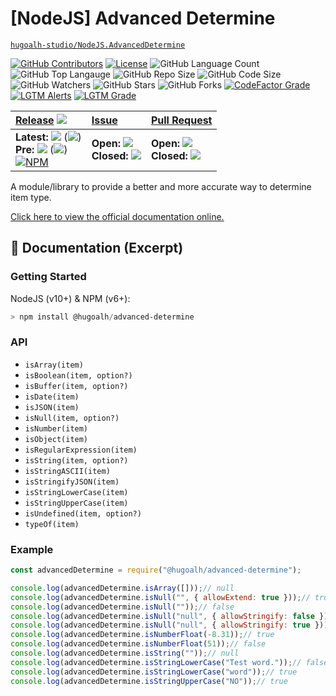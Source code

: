 # \[NodeJS\] Advanced Determine

[`hugoalh-studio/NodeJS.AdvancedDetermine`](https://github.com/hugoalh-studio/NodeJS.AdvancedDetermine)

[![GitHub Contributors](https://img.shields.io/github/contributors/hugoalh-studio/NodeJS.AdvancedDetermine?logo=github&logoColor=ffffff&style=flat-square)](https://github.com/hugoalh-studio/NodeJS.AdvancedDetermine/graphs/contributors)
[![License](https://img.shields.io/github/license/hugoalh-studio/NodeJS.AdvancedDetermine?logo=github&logoColor=ffffff&style=flat-square)](./LICENSE.md)
![GitHub Language Count](https://img.shields.io/github/languages/count/hugoalh-studio/NodeJS.AdvancedDetermine?logo=github&logoColor=ffffff&style=flat-square)
![GitHub Top Langauge](https://img.shields.io/github/languages/top/hugoalh-studio/NodeJS.AdvancedDetermine?logo=github&logoColor=ffffff&style=flat-square)
![GitHub Repo Size](https://img.shields.io/github/repo-size/hugoalh-studio/NodeJS.AdvancedDetermine?logo=github&logoColor=ffffff&style=flat-square)
![GitHub Code Size](https://img.shields.io/github/languages/code-size/hugoalh-studio/NodeJS.AdvancedDetermine?logo=github&logoColor=ffffff&style=flat-square)
![GitHub Watchers](https://img.shields.io/github/watchers/hugoalh-studio/NodeJS.AdvancedDetermine?logo=github&logoColor=ffffff&style=flat-square)
![GitHub Stars](https://img.shields.io/github/stars/hugoalh-studio/NodeJS.AdvancedDetermine?logo=github&logoColor=ffffff&style=flat-square)
![GitHub Forks](https://img.shields.io/github/forks/hugoalh-studio/NodeJS.AdvancedDetermine?logo=github&logoColor=ffffff&style=flat-square)
[![CodeFactor Grade](https://img.shields.io/codefactor/grade/github/hugoalh-studio/NodeJS.AdvancedDetermine?logo=codefactor&logoColor=ffffff&style=flat-square)](https://www.codefactor.io/repository/github/hugoalh-studio/nodejs.advanceddetermine)
[![LGTM Alerts](https://img.shields.io/lgtm/alerts/g/hugoalh-studio/NodeJS.AdvancedDetermine.svg?label=%20&logo=lgtm&logoColor=ffffff&style=flat-square)](https://lgtm.com/projects/g/hugoalh-studio/NodeJS.AdvancedDetermine/alerts)
[![LGTM Grade](https://img.shields.io/lgtm/grade/javascript/g/hugoalh-studio/NodeJS.AdvancedDetermine.svg?logo=lgtm&logoColor=ffffff&style=flat-square)](https://lgtm.com/projects/g/hugoalh-studio/NodeJS.AdvancedDetermine/context:javascript)

| **[Release](https://github.com/hugoalh-studio/NodeJS.AdvancedDetermine/releases)** ![](https://img.shields.io/github/downloads/hugoalh-studio/NodeJS.AdvancedDetermine/total?style=flat-square&color=000000&label=%20) | **[Issue](https://github.com/hugoalh-studio/NodeJS.AdvancedDetermine/issues?q=is%3Aissue)** | **[Pull Request](https://github.com/hugoalh-studio/NodeJS.AdvancedDetermine/pulls?q=is%3Apr)** |
|:----|:----|:----|
| **Latest:** ![](https://img.shields.io/github/release/hugoalh-studio/NodeJS.AdvancedDetermine?sort=semver&style=flat-square&color=000000&label=%20) (![](https://img.shields.io/github/release-date/hugoalh-studio/NodeJS.AdvancedDetermine?style=flat-square&color=000000&label=%20))<br />**Pre:** ![](https://img.shields.io/github/release/hugoalh-studio/NodeJS.AdvancedDetermine?include_prereleases&sort=semver&style=flat-square&color=000000&label=%20) (![](https://img.shields.io/github/release-date-pre/hugoalh-studio/NodeJS.AdvancedDetermine?style=flat-square&color=000000&label=%20))<br />[![NPM](https://img.shields.io/npm/v/@hugoalh/advanced-determine?logo=npm&logoColor=ffffff&style=flat-square)](https://www.npmjs.com/package/@hugoalh/advanced-determine) | **Open:** ![](https://img.shields.io/github/issues-raw/hugoalh-studio/NodeJS.AdvancedDetermine?style=flat-square&color=000000&label=%20)<br />**Closed:** ![](https://img.shields.io/github/issues-closed-raw/hugoalh-studio/NodeJS.AdvancedDetermine?style=flat-square&color=000000&label=%20) | **Open:** ![](https://img.shields.io/github/issues-pr-raw/hugoalh-studio/NodeJS.AdvancedDetermine?style=flat-square&color=000000&label=%20)<br />**Closed:** ![](https://img.shields.io/github/issues-pr-closed-raw/hugoalh-studio/NodeJS.AdvancedDetermine?style=flat-square&color=000000&label=%20) |

A module/library to provide a better and more accurate way to determine item type.

[Click here to view the official documentation online.](https://github.com/hugoalh-studio/NodeJS.AdvancedDetermine/wiki)

## 📄 Documentation (Excerpt)

### Getting Started

NodeJS (v10+) & NPM (v6+):

```powershell
> npm install @hugoalh/advanced-determine
```

### API

- `isArray(item)`
- `isBoolean(item, option?)`
- `isBuffer(item, option?)`
- `isDate(item)`
- `isJSON(item)`
- `isNull(item, option?)`
- `isNumber(item)`
- `isObject(item)`
- `isRegularExpression(item)`
- `isString(item, option?)`
- `isStringASCII(item)`
- `isStringifyJSON(item)`
- `isStringLowerCase(item)`
- `isStringUpperCase(item)`
- `isUndefined(item, option?)`
- `typeOf(item)`

### Example

```javascript
const advancedDetermine = require("@hugoalh/advanced-determine");

console.log(advancedDetermine.isArray([]));// null
console.log(advancedDetermine.isNull("", { allowExtend: true }));// true
console.log(advancedDetermine.isNull(""));// false
console.log(advancedDetermine.isNull("null", { allowStringify: false }));// false
console.log(advancedDetermine.isNull("null", { allowStringify: true }));// true
console.log(advancedDetermine.isNumberFloat(-8.31));// true
console.log(advancedDetermine.isNumberFloat(51));// false
console.log(advancedDetermine.isString(""));// null
console.log(advancedDetermine.isStringLowerCase("Test word."));// false
console.log(advancedDetermine.isStringLowerCase("word"));// true
console.log(advancedDetermine.isStringUpperCase("NO"));// true
```
